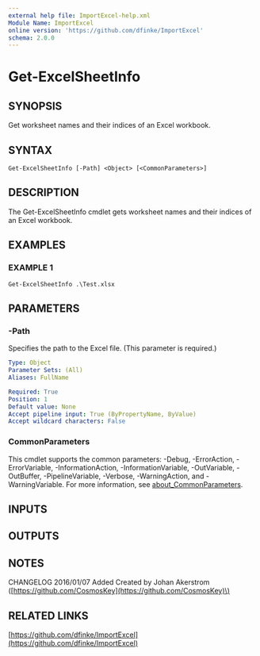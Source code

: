 ```yaml
---
external help file: ImportExcel-help.xml
Module Name: ImportExcel
online version: 'https://github.com/dfinke/ImportExcel'
schema: 2.0.0
---
```


# Get-ExcelSheetInfo

## SYNOPSIS

Get worksheet names and their indices of an Excel workbook.

## SYNTAX

```text
Get-ExcelSheetInfo [-Path] <Object> [<CommonParameters>]
```

## DESCRIPTION

The Get-ExcelSheetInfo cmdlet gets worksheet names and their indices of an Excel workbook.

## EXAMPLES

### EXAMPLE 1

```text
Get-ExcelSheetInfo .\Test.xlsx
```

## PARAMETERS

### -Path

Specifies the path to the Excel file. \(This parameter is required.\)

```yaml
Type: Object
Parameter Sets: (All)
Aliases: FullName

Required: True
Position: 1
Default value: None
Accept pipeline input: True (ByPropertyName, ByValue)
Accept wildcard characters: False
```

### CommonParameters

This cmdlet supports the common parameters: -Debug, -ErrorAction, -ErrorVariable, -InformationAction, -InformationVariable, -OutVariable, -OutBuffer, -PipelineVariable, -Verbose, -WarningAction, and -WarningVariable. For more information, see [about\_CommonParameters](http://go.microsoft.com/fwlink/?LinkID=113216).

## INPUTS

## OUTPUTS

## NOTES

CHANGELOG 2016/01/07 Added Created by Johan Akerstrom \([https://github.com/CosmosKey](https://github.com/CosmosKey)\)

## RELATED LINKS

[https://github.com/dfinke/ImportExcel](https://github.com/dfinke/ImportExcel)

